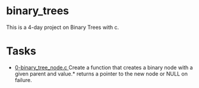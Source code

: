 # binary_trees
This is a 4-day project on Binary Trees with c.

# Tasks
* <a href="0-binary_tree_node.c">0-binary_tree_node.c </a> Create a function that creates a binary node with a given parent and value.* returns a pointer to the new node or NULL on failure.
